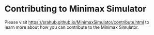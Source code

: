 Contributing to Minimax Simulator
=================================

Please visit <https://srahub.github.io/MinimaxSimulator/contribute.html> to learn more about how you can contribute to the Minimax Simulator.